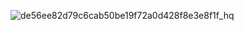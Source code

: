 ![de56ee82d79c6cab50be19f72a0d428f8e3e8f1f_hq](https://github.com/MarcoSpohr/MarcoSpohr.github.io/assets/108358565/72ac5e54-604d-4dd4-a025-26dfc9a134c5)
